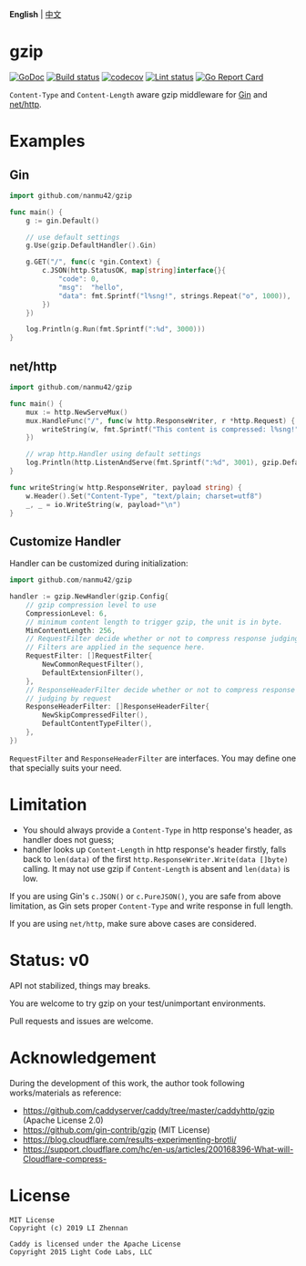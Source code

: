 **English** | [中文](https://github.com/nanmu42/gzip/blob/master/README.Chinese.md)

# gzip

[![GoDoc](https://godoc.org/github.com/nanmu42/gzip?status.svg)](https://godoc.org/github.com/nanmu42/gzip)
[![Build status](https://github.com/nanmu42/gzip/workflows/build/badge.svg)](https://github.com/nanmu42/gzip/actions)
[![codecov](https://codecov.io/gh/nanmu42/gzip/branch/master/graph/badge.svg)](https://codecov.io/gh/nanmu42/gzip)
[![Lint status](https://github.com/nanmu42/gzip/workflows/golangci-lint/badge.svg)](https://github.com/nanmu42/gzip/actions)
[![Go Report Card](https://goreportcard.com/badge/github.com/nanmu42/gzip)](https://goreportcard.com/report/github.com/nanmu42/gzip)

 `Content-Type` and `Content-Length` aware gzip middleware for [Gin](https://github.com/gin-gonic/gin) and [net/http](https://golang.org/pkg/net/http/).

# Examples

## Gin

```go
import github.com/nanmu42/gzip

func main() {
	g := gin.Default()

    // use default settings
	g.Use(gzip.DefaultHandler().Gin)

	g.GET("/", func(c *gin.Context) {
		c.JSON(http.StatusOK, map[string]interface{}{
			"code": 0,
			"msg":  "hello",
			"data": fmt.Sprintf("l%sng!", strings.Repeat("o", 1000)),
		})
	})

	log.Println(g.Run(fmt.Sprintf(":%d", 3000)))
}
```

## net/http

```go
import github.com/nanmu42/gzip

func main() {
	mux := http.NewServeMux()
	mux.HandleFunc("/", func(w http.ResponseWriter, r *http.Request) {
		writeString(w, fmt.Sprintf("This content is compressed: l%sng!", strings.Repeat("o", 1000)))
	})

    // wrap http.Handler using default settings
	log.Println(http.ListenAndServe(fmt.Sprintf(":%d", 3001), gzip.DefaultHandler().WrapHandler(mux)))
}

func writeString(w http.ResponseWriter, payload string) {
	w.Header().Set("Content-Type", "text/plain; charset=utf8")
	_, _ = io.WriteString(w, payload+"\n")
}
```

## Customize Handler

Handler can be customized during initialization:

```go
import github.com/nanmu42/gzip

handler := gzip.NewHandler(gzip.Config{
    // gzip compression level to use
	CompressionLevel: 6,
    // minimum content length to trigger gzip, the unit is in byte.
	MinContentLength: 256,
    // RequestFilter decide whether or not to compress response judging by request.
    // Filters are applied in the sequence here.
	RequestFilter: []RequestFilter{
	    NewCommonRequestFilter(),
	    DefaultExtensionFilter(),
	},
    // ResponseHeaderFilter decide whether or not to compress response
    // judging by request
	ResponseHeaderFilter: []ResponseHeaderFilter{
		NewSkipCompressedFilter(),
		DefaultContentTypeFilter(),
	},
})
```

`RequestFilter` and `ResponseHeaderFilter` are interfaces.
You may define one that specially suits your need.

# Limitation

* You should always provide a `Content-Type` in http response's header, as handler does not guess;
* handler looks up `Content-Length` in http response's header firstly, falls back to `len(data)` of the first `http.ResponseWriter.Write(data []byte)` calling. It may not use gzip if `Content-Length` is absent and `len(data)` is low.

If you are using Gin's `c.JSON()` or `c.PureJSON()`, you are safe from above limitation, as Gin sets proper `Content-Type` and write response in full length.

If you are using `net/http`, make sure above cases are considered.

# Status: v0

API not stabilized, things may breaks.

You are welcome to try gzip on your test/unimportant environments.

Pull requests and issues are welcome.

# Acknowledgement

During the development of this work, the author took following works/materials as reference:

* https://github.com/caddyserver/caddy/tree/master/caddyhttp/gzip (Apache License 2.0)
* https://github.com/gin-contrib/gzip (MIT License)
* https://blog.cloudflare.com/results-experimenting-brotli/
* https://support.cloudflare.com/hc/en-us/articles/200168396-What-will-Cloudflare-compress-

# License

```
MIT License
Copyright (c) 2019 LI Zhennan

Caddy is licensed under the Apache License
Copyright 2015 Light Code Labs, LLC
```